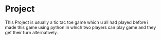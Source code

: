 # Project
This Project is usually a tic tac toe game which u all had played before i made this game using python in which two players can play game and they get their turn alternatively.
